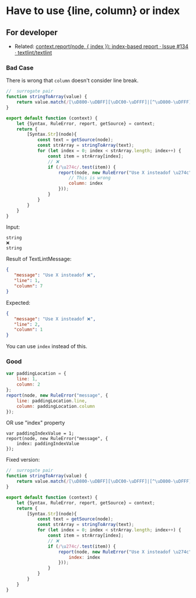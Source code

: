 # Have to use {line, column} or index

## For developer

- Related: [context.report(node, { index }): index-based report · Issue #134 · textlint/textlint](https://github.com/textlint/textlint/issues/134 "context.report(node, { index }): index-based report · Issue #134 · textlint/textlint")

### Bad Case

There is wrong that `column` doesn't consider line break.

```js
//  surrogate pair 
function stringToArray(value) {
    return value.match(/[\uD800-\uDBFF][\uDC00-\uDFFF]|[^\uD800-\uDFFF]/g) || [];
}

export default function (context) {
    let {Syntax, RuleError, report, getSource} = context;
    return {
        [Syntax.Str](node){
            const text = getSource(node);
            const strArray = stringToArray(text);
            for (let index = 0; index < strArray.length; index++) {
                const item = strArray[index];
                // ❌
                if (/\u274c/.test(item)) {
                    report(node, new RuleError("Use X insteadof \u274c", {
                        // This is wrong
                        column: index
                    }));
                }
            }
        }
    }
}
```

Input: 

```
string
❌
string
```

Result of TextLintMessage:

```json
{
   "message": "Use X insteadof ❌",
   "line": 1,
   "column": 7
}
```

Expected:

```json
{
   "message": "Use X insteadof ❌",
   "line": 2,
   "column": 1
}
```

You can use `index` instead of this.

### Good

```js
var paddingLocation = {
    line: 1,
    column: 2
};
report(node, new RuleError("message", {
    line: paddingLocation.line,
    column: paddingLocation.column
});
```

OR use "index" property

```
var paddingIndexValue = 1;
report(node, new RuleError("message", {
    index: paddingIndexValue
});
```

Fixed version:

```js
//  surrogate pair 
function stringToArray(value) {
    return value.match(/[\uD800-\uDBFF][\uDC00-\uDFFF]|[^\uD800-\uDFFF]/g) || [];
}

export default function (context) {
    let {Syntax, RuleError, report, getSource} = context;
    return {
        [Syntax.Str](node){
            const text = getSource(node);
            const strArray = stringToArray(text);
            for (let index = 0; index < strArray.length; index++) {
                const item = strArray[index];
                // ❌
                if (/\u274c/.test(item)) {
                    report(node, new RuleError("Use X insteadof \u274c", {
                        index: index
                    }));
                }
            }
        }
    }
}
```
